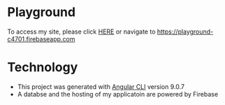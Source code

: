 # Playground

To access my site, please click [HERE](https://playground-c4701.firebaseapp.com) or navigate to https://playground-c4701.firebaseapp.com

# Technology 
- This project was generated with [Angular CLI](https://github.com/angular/angular-cli) version 9.0.7 
- A databse and the hosting of my applicatoin are powered by Firebase


